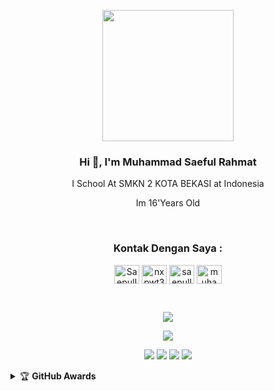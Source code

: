 <p align="center">
  <img src="https://c.tenor.com/ElYWQ5bj2WsAAAAC/seraph-of-the-end-shinoa.gif" style="width: 210px">
  </p>
<h3 align="center">Hi 👋, I'm Muhammad Saeful Rahmat</h1>
<p align="center">I School At SMKN 2 KOTA BEKASI at Indonesia</p>
<p align="center">Im 16'Years Old</p>


<br>

<h3 align="center">Kontak Dengan Saya :</h3>
<p align="center"> 
  <a href="https://facebook.com/saepulID" target="blank"><img align="center"
      src="https://raw.githubusercontent.com/rahuldkjain/github-profile-readme-generator/master/src/images/icons/Social/facebook.svg"
      alt="SaepulID" height="30" width="40" /></a> 
  <a href="https://www.instagram.com/nxpwt30/channel/" target="blank"><img align="center"
      src="https://raw.githubusercontent.com/rahuldkjain/github-profile-readme-generator/master/src/images/icons/Social/instagram.svg"
      alt="nxpwt30" height="30" width="40" /></a> 
  <a href="https://www.hackerrank.com/saepull_id" target="blank"><img align="center"
      src="https://raw.githubusercontent.com/rahuldkjain/github-profile-readme-generator/master/src/images/icons/Social/hackerrank.svg"
      alt="saepull_id" height="30" width="40" /></a> 
 <a href="twitter.com/Msaeful81318761" target="blank"><img align="center"
      src="https://raw.githubusercontent.com/rahuldkjain/github-profile-readme-generator/master/src/images/icons/Social/twitter.svg"
      alt="muhammasaefulr" height="30" width="40" /></a> 
</p>

<br>





  <p align="center"><a href="https://github.com/muhammadsaefulr"><img src="https://github-readme-stats.vercel.app/api?username=muhammadsaefulr&show_icons=true&theme=radical"></a></p>
<p align="center"><a href="https://github.com/muhammadsaefulr"><img src="https://github-readme-stats.vercel.app/api/top-langs/?username=muhammadsaefulr&theme=radical&layout=compact"></a></p>
  
<p align="center">
    <img src="https://img.shields.io/badge/OS-Linux-blue?&logo=Linux" />
    <img src="https://img.shields.io/badge/OS-Windows-blue?&logo=Windows" />
    <img src="https://img.shields.io/badge/IDE-Xcode-blue?&logo=xcode" />
    <img src="https://img.shields.io/badge/Text%20Editor-Visual%20Studio%20Code-blue?&logo=visual%20studio%20code&logoColor=blue" />

</p>
<details>
    <summary>&#127942 <b>GitHub Awards</b></summary><br/>

![Github Trophy](https://github-profile-trophy.vercel.app/?username=muhammadsaefulr)

</details>





